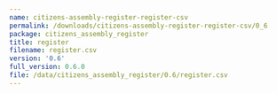 ```yaml
---
name: citizens-assembly-register-register-csv
permalink: /downloads/citizens-assembly-register-register-csv/0_6
package: citizens_assembly_register
title: register
filename: register.csv
version: '0.6'
full_version: 0.6.0
file: /data/citizens_assembly_register/0.6/register.csv
---
```


